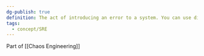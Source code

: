 ```yaml
---
dg-publish: true
definition: The act of introducing an error to a system. You can use different faults, such as network latency or loss of access to storage, to target system components. You can create scenarios that an application or service must be able to handle or recover from.
tags:
  - concept/SRE
---
```

Part of [[Chaos Engineering]]
